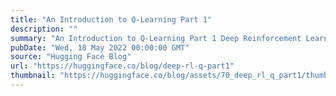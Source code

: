 ```yaml
---
title: "An Introduction to Q-Learning Part 1"
description: ""
summary: "An Introduction to Q-Learning Part 1 Deep Reinforcement Learning Class with Hugging Face 🤗 Unit 2, p..."
pubDate: "Wed, 18 May 2022 00:00:00 GMT"
source: "Hugging Face Blog"
url: "https://huggingface.co/blog/deep-rl-q-part1"
thumbnail: "https://huggingface.co/blog/assets/70_deep_rl_q_part1/thumbnail.gif"
---
```


